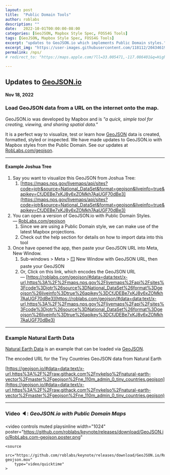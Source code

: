 ```yaml
---
layout: post
title:  "Public Domain Tools"
author: roblabs
description: ""
date:   2022-10-01T00:00:00-08:00
categories: [GeoJSON, Mapbox Style Spec, FOSS4G Tools]
tags: [GeoJSON, Mapbox Style Spec, FOSS4G Tools]
excerpt: "updates to GeoJSON.io which implements Public Domain styles."
excerpt_img: "https://user-images.githubusercontent.com/118112/204346193-0b2bf8b8-a5a2-4dda-bee8-8ff3faf7949a.png"
permalink: /nps/
# redirect_to: "https://maps.apple.com/?ll=33.005471,-117.086401&q=High%20Country%20West%20Club"

---
```


## Updates to [GeoJSON.io](https://GeoJSON.io)

#### Nov 18, 2022

### Load GeoJSON data from a URL on the internet onto the map.

GeoJSON.io was developed by Mapbox and is *"a quick, simple tool for creating, viewing, and sharing spatial data."* 

It is a perfect way to visualize, test or learn how [GeoJSON](https://geojson.org/) data is created, formatted, styled or inspected.  We have made updates to GeoJSON.io with Mapbox styles from the Public Domain.  See our updates at [RobLabs.com/geojson](https://RobLabs.com/geojson). 

---

#### Example Joshua Tree

1.  Say you want to visualize this GeoJSON from Joshua Tree:
    1.  [https://maps.nps.gov/livemaps/api/sites?code=jotr&source=National_DataSet&format=geojson&liveinfo=true&apikey=CfJDEBe7xKJ8v6xZOMkh7AaUGF70dBe3](https://maps.nps.gov/livemaps/api/sites?code=jotr&source=National_DataSet&format=geojson&liveinfo=true&apikey=CfJDEBe7xKJ8v6xZOMkh7AaUGF70dBe3)
2.  You can open a version of GeoJSON.io with Public Domain Styles. — [RobLabs.com/geojson](https://RobLabs.com/geojson)
    1.  Since we are using a Public Domain style, we can make use of the latest Mapbox projections.
    2.  Check out the help section for details on how to import data into this tool
    <!-- 3.  ![](assets/README-2022-11-28-09-44-55.png) -->
3.  Once have opened the app, then paste your GeoJSON URL into Meta, New Window.
    1.  Sub-windows > Meta > 🪟 New Window with GeoJSON URL, then paste your GeoJSON
    2.  Or, Click on this link, which encodes the GeoJSON URL — [https://roblabs.com/geojson/#data=data:text/x-url,https%3A%2F%2Fmaps.nps.gov%2Flivemaps%2Fapi%2Fsites%3Fcode%3Djotr%26source%3DNational_DataSet%26format%3Dgeojson%26liveinfo%3Dtrue%26apikey%3DCfJDEBe7xKJ8v6xZOMkh7AaUGF70dBe3](https://roblabs.com/geojson/#data=data:text/x-url,https%3A%2F%2Fmaps.nps.gov%2Flivemaps%2Fapi%2Fsites%3Fcode%3Djotr%26source%3DNational_DataSet%26format%3Dgeojson%26liveinfo%3Dtrue%26apikey%3DCfJDEBe7xKJ8v6xZOMkh7AaUGF70dBe3)
  
---

### Example Natural Earth Data

[Natural Earth Data](https://github.com/nvkelso/natural-earth-vector/blob/master/geojson/ne_110m_admin_0_tiny_countries.geojson) is an example that can be loaded via [GeoJSON](https://raw.githack.com/nvkelso/natural-earth-vector/master/geojson/ne_110m_admin_0_tiny_countries.geojson).

The encoded URL for the Tiny Countries GeoJSON data from Natural Earth

[https://geojson.io/#data=data:text/x-url,https%3A%2F%2Fraw.githack.com%2Fnvkelso%2Fnatural-earth-vector%2Fmaster%2Fgeojson%2Fne_110m_admin_0_tiny_countries.geojson](https://geojson.io/#data=data:text/x-url,https%3A%2F%2Fraw.githack.com%2Fnvkelso%2Fnatural-earth-vector%2Fmaster%2Fgeojson%2Fne_110m_admin_0_tiny_countries.geojson)

---

### Video 🔈:  *GeoJSON.io with Public Domain Maps*

<video controls muted playsinline
    width="1024"
    poster="https://github.com/roblabs/keynote/releases/download/GeoJSON.io/RobLabs.com-geojson.poster.png"
  >
    <source 
        src="https://github.com/roblabs/keynote/releases/download/GeoJSON.io/RobLabs.com-geojson.mov" 
        type="video/quicktime"
    >
</video>